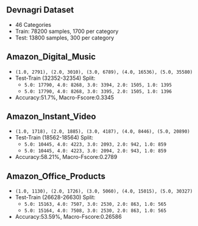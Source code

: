 ## Devnagri Dataset

* 46 Categories
* Train: 78200 samples, 1700 per category
* Test: 13800 samples, 300 per category

## Amazon_Digital_Music

* `(1.0, 2791), (2.0, 3010), (3.0, 6789), (4.0, 16536), (5.0, 35580)`
* Test-Train (32352-32354) Split:
    - `5.0: 17790, 4.0: 8268, 3.0: 3394, 2.0: 1505, 1.0: 1395`
    - `5.0: 17790, 4.0: 8268, 3.0: 3395, 2.0: 1505, 1.0: 1396`
* Accuracy:51.7%, Macro-Fscore:0.3345

## Amazon_Instant_Video

* `(1.0, 1718), (2.0, 1885), (3.0, 4187), (4.0, 8446), (5.0, 20890)`
* Test-Train (18562-18564) Split:
    - `5.0: 10445, 4.0: 4223, 3.0: 2093, 2.0: 942, 1.0: 859`
    - `5.0: 10445, 4.0: 4223, 3.0: 2094, 2.0: 943, 1.0: 859`
* Accuracy:58.21%, Macro-Fscore:0.2789


## Amazon_Office_Products

* `(1.0, 1130), (2.0, 1726), (3.0, 5060), (4.0, 15015), (5.0, 30327)`
* Test-Train (26628-26630) Split:
    - `5.0: 15163, 4.0: 7507, 3.0: 2530, 2.0: 863, 1.0: 565`
    - `5.0: 15164, 4.0: 7508, 3.0: 2530, 2.0: 863, 1.0: 565`
* Accuracy:53.59%, Macro-Fscore:0.26586

